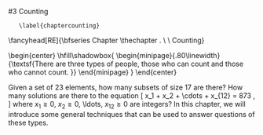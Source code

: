 #3 Counting

       \label{chaptercounting}
\fancyhead[RE]{\bfseries Chapter \thechapter . \ \ Counting}

\begin{center}
\hfill\shadowbox{
  \begin{minipage}{.80\linewidth}
    {\textsf{There are three types of people, those who can count and
             those who cannot count.
    }}
  \end{minipage}
}
\end{center}

Given a set of $23$ elements, how many subsets of size $17$ are there? 
How many solutions are there to the equation
\[ x_1 + x_2 + \cdots + x_{12} = 873 ,
\]
where $x_1 \geq 0$, $x_2 \geq 0$, \ldots, $x_{12} \geq 0$ are 
integers? In this chapter, we will introduce some general techniques 
that can be used to answer questions of these types.  
 

